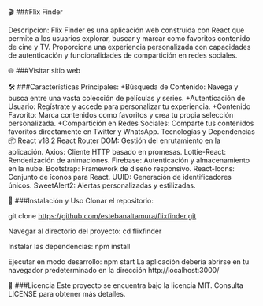 🎬 ###Flix Finder 

Descripcion:
Flix Finder es una aplicación web construida con React que permite a los usuarios explorar, buscar y marcar como favoritos contenido de cine y TV. Proporciona una experiencia personalizada con capacidades de autenticación y funcionalidades de compartición en redes sociales.

🌐 ###Visitar sitio web


🛠️ ###Características Principales:
+Búsqueda de Contenido: Navega y busca entre una vasta colección de películas y series.
+Autenticación de Usuario: Regístrate y accede para personalizar tu experiencia.
+Contenido Favorito: Marca contenidos como favoritos y crea tu propia selección personalizada.
+Compartición en Redes Sociales: Comparte tus contenidos favoritos directamente en Twitter y WhatsApp.
Tecnologías y Dependencias 📦
React v18.2
React Router DOM: Gestión del enrutamiento en la aplicación.
Axios: Cliente HTTP basado en promesas.
Lottie-React: Renderización de animaciones.
Firebase: Autenticación y almacenamiento en la nube.
Bootstrap: Framework de diseño responsivo.
React-Icons: Conjunto de íconos para React.
UUID: Generación de identificadores únicos.
SweetAlert2: Alertas personalizadas y estilizadas.


🚀 ###Instalación y Uso 
Clonar el repositorio:

git clone https://github.com/estebanaltamura/flixfinder.git

Navegar al directorio del proyecto:
cd flixfinder

Instalar las dependencias:
npm install

Ejecutar en modo desarrollo:
npm start
La aplicación debería abrirse en tu navegador predeterminado en la dirección http://localhost:3000/


📜 ###Licencia 
Este proyecto se encuentra bajo la licencia MIT. Consulta LICENSE para obtener más detalles.
